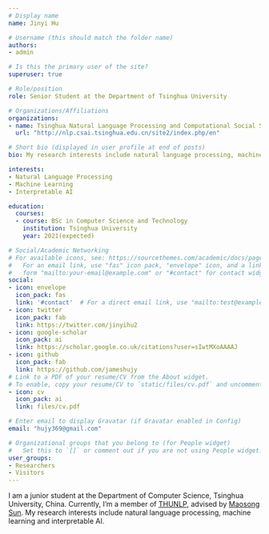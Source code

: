 ```yaml
---
# Display name
name: Jinyi Hu

# Username (this should match the folder name)
authors:
- admin

# Is this the primary user of the site?
superuser: true

# Role/position
role: Senior Student at the Department of Tsinghua University

# Organizations/Affiliations
organizations:
- name: Tsinghua Natural Language Processing and Computational Social Science Lab (THUNLP)
  url: "http://nlp.csai.tsinghua.edu.cn/site2/index.php/en"

# Short bio (displayed in user profile at end of posts)
bio: My research interests include natural language processing, machine learning and interpretable AI.

interests:
- Natural Language Processing
- Machine Learning 
- Interpretable AI

education:
  courses:
  - course: BSc in Computer Science and Technology
    institution: Tsinghua University
    year: 2021(expected)

# Social/Academic Networking
# For available icons, see: https://sourcethemes.com/academic/docs/page-builder/#icons
#   For an email link, use "fas" icon pack, "envelope" icon, and a link in the
#   form "mailto:your-email@example.com" or "#contact" for contact widget.
social:
- icon: envelope
  icon_pack: fas
  link: '#contact'  # For a direct email link, use "mailto:test@example.org".
- icon: twitter
  icon_pack: fab
  link: https://twitter.com/jinyihu2
- icon: google-scholar
  icon_pack: ai
  link: https://scholar.google.co.uk/citations?user=sIwtMXoAAAAJ
- icon: github
  icon_pack: fab
  link: https://github.com/jameshujy
# Link to a PDF of your resume/CV from the About widget.
# To enable, copy your resume/CV to `static/files/cv.pdf` and uncomment the lines below.
- icon: cv
  icon_pack: ai
  link: files/cv.pdf

# Enter email to display Gravatar (if Gravatar enabled in Config)
email: "hujy369@gmail.com"

# Organizational groups that you belong to (for People widget)
#   Set this to `[]` or comment out if you are not using People widget.
user_groups:
- Researchers
- Visitors
---
```


I am a junior student at the Department of Computer Science, Tsinghua University, China. Currently, I’m a member of [THUNLP](http://nlp.csai.tsinghua.edu.cn/site2/index.php/en), advised by [Maosong Sun](http://www.cs.tsinghua.edu.cn/publish/cs/4616/2013/20130424103737386785027/20130424103737386785027_.html). My research interests include natural language processing, machine learning and interpretable AI.
